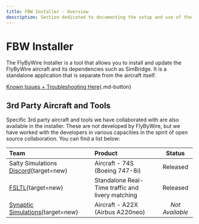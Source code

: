 ```yaml
---
title: FBW Installer - Overview
description: Section dedicated to documenting the setup and use of the FlyByWire Installer.
---
```


<link rel="stylesheet" href="../../stylesheets/toc-tables.css">

# FBW Installer

The FlyByWire Installer is a tool that allows you to install and update the FlyByWire aircraft and its dependencies such as SimBridge. It is a standalone application that is 
separate from the aircraft itself.

[Known Issues + Troubleshooting Here](reported-issues.md){.md-button}

## 3rd Party Aircraft and Tools

Specific 3rd party aircraft and tools we have collaborated with are also available in the installer. These are not developed by FlyByWire, but we have worked with the 
developers in various capacities in the spirit of open source collaboration. You can find a list below:

| Team                                                                        | Product                                          |     Status      |
|:----------------------------------------------------------------------------|:-------------------------------------------------|:---------------:|
| Salty Simulations [Discord](https://discord.com/invite/S4PJDwk){target=new} | Aircraft - 74S (Boeing 747-8i)                   |    Released     |
| [FSLTL](https://www.fslivetrafficliveries.com/){target=new}                 | Standalone Real-Time traffic and livery matching |    Released     |
| [Synaptic Simulations](https://www.synapticsim.com/){target=new}            | Aircraft - A22X (Airbus A220neo)                 | *Not Available* |
